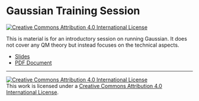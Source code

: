 # Gaussian Training Session
[![Creative Commons Attribution 4.0 International License](https://i.creativecommons.org/l/by/4.0/80x15.png)](http://creativecommons.org/licenses/by/4.0/)

This is material is for an introductory session on running Gaussian.
It does not cover any QM theory but instead focuses on the technical aspects.

* [Slides](https://acenet-arc.github.io/gaussian_training/Gaussian_training_session.html)
* [PDF Document](https://raw.githubusercontent.com/acenet-arc/gaussian_training/master/Gaussian_training_session.pdf)


----

[![Creative Commons Attribution 4.0 International License](https://i.creativecommons.org/l/by/4.0/88x31.png)](http://creativecommons.org/licenses/by/4.0/)  
This work is licensed under a [Creative Commons Attribution 4.0 International License](http://creativecommons.org/licenses/by/4.0/).
